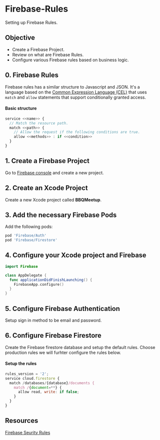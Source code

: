 # Firebase-Rules

Setting up Firebase Rules. 

## Objective 

* Create a Firebase Project. 
* Review on what are Firebase Rules. 
* Configure various Firebase rules based on business logic. 

## 0. Firebase Rules 

Firebase rules has a similar structure to Javascript and JSON. It's a language based on the [Common Expression Language (CEL)]() that uses `match` and `allow` statements that support conditionally granted access. 

#### Basic structure 

```javascript 
service <<name>> {
  // Match the resource path.
  match <<path>> {
    // Allow the request if the following conditions are true.
    allow <<methods>> : if <<condition>>
  }
}
```

## 1. Create a Firebase Project 

Go to [Firebase console](https://console.firebase.google.com/u/0/) and create a new project. 

## 2. Create an Xcode Project 

Create a new Xcode project called **BBQMeetup**. 

## 3. Add the necessary Firebase Pods

Add the following pods: 

```ruby 
pod 'Firebase/Auth'
pod 'Firebase/Firestore'
```

## 4. Configure your Xcode project and Firebase 

```swift 
import Firebase 

class AppDelegate {
  func applicationDidFinishLaunching() {
    FirebaseApp.configure() 
  }
}
```

## 5. Configure Firebase Authentication

Setup sign in method to be email and password. 


## 6. Configure Firebase Firestore

Create the Firebase firestore database and setup the default rules. Choose production rules we will furhter configure the rules below.  

#### Setup the rules 

```javascript
rules_version = '2';
service cloud.firestore {
  match /databases/{database}/documents {
    match /{document=**} {
      allow read, write: if false;
    }
  }
}
```

## Resources 

[Firebase Seurity Rules](https://firebase.google.com/docs/rules)
